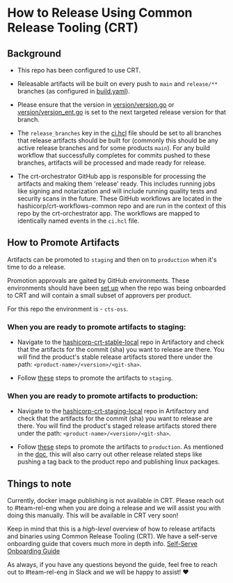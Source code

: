 # How to Release Using Common Release Tooling (CRT)

## Background

- This repo has been configured to use CRT.

- Releasable artifacts will be built on every push to `main` and `release/**` branches (as configured in [build.yaml](../.github/workflows/build.yml)).

- Please ensure that the version in [version/version.go](../version/version.go) or [version/version_ent.go](../version/version_ent.go) is set to the next targeted release version for that branch.

- The `release_branches` key in the [ci.hcl](ci.hcl) file should be set to all branches that release artifacts should be built for (commonly this should be any active release branches and for some products `main`). For any build workflow that successfully completes for commits pushed to these branches, artifacts will be processed and made ready for release.

- The crt-orchestrator GitHub app is responsible for processing the artifacts and making them 'release' ready. This includes running jobs like signing and notarization and will include running quality tests and security scans in the future. These GitHub workflows are located in the hashicorp/crt-workflows-common repo and are run in the context of this repo by the crt-orchestrator app. The workflows are mapped to identically named events in the `ci.hcl` file.

## How to Promote Artifacts

Artifacts can be promoted to `staging` and then on to `production` when it's time to do a release.

Promotion approvals are gaited by GitHub environments. These environments should have been [set up](https://docs.google.com/document/d/14v-KQKhwSsfduJQPaD13GZtHwxIUx0nRDFspKtZAslQ/edit#bookmark=id.ow4jgmydlwsa) when the repo was being onboarded to CRT and will contain a small subset of approvers per product.

For this repo the environment is - `cts-oss`.

### When you are ready to promote artifacts to staging:

- Navigate to the [hashicorp-crt-stable-local](https://artifactory.hashicorp.engineering/ui/repos/tree/General/hashicorp-crt-stable-local) repo in Artifactory and check that the artifacts for the commit (sha) you want to release are there. You will find the product's stable release artifacts stored there under the path: `<product-name>/<version>/<git-sha>`.

- Follow [these](https://docs.google.com/document/d/14v-KQKhwSsfduJQPaD13GZtHwxIUx0nRDFspKtZAslQ/edit#bookmark=id.jxvv98nkufyi) steps to promote the artifacts to `staging`.

### When you are ready to promote artifacts to production:

- Navigate to the [hashicorp-crt-staging-local](https://artifactory.hashicorp.engineering/ui/repos/tree/General/hashicorp-crt-staging-local) repo in Artifactory and check that the artifacts for the commit (sha) you want to release are there. You will find the product's staged release artifacts stored there under the path: `<product-name>/<version>/<git-sha>`.

- Follow [these](https://docs.google.com/document/d/14v-KQKhwSsfduJQPaD13GZtHwxIUx0nRDFspKtZAslQ/edit#bookmark=id.dia5v7srf30s) steps to promote the artifacts to `production`. As mentioned in the [doc](https://docs.google.com/document/d/14v-KQKhwSsfduJQPaD13GZtHwxIUx0nRDFspKtZAslQ/edit#bookmark=id.4hmskuc5vs8s), this will also carry out other release related steps like pushing a tag back to the product repo and publishing linux packages.

## Things to note

Currently, docker image publishing is not available in CRT. Please reach out to #team-rel-eng when you are doing a release and we will assist you with doing this manually. This will be available in CRT very soon!

Keep in mind that this is a *high-level* overview of how to release artifacts and binaries using Common Release Tooling (CRT). We have a self-serve onboarding guide that covers much more in depth info. [Self-Serve Onboarding Guide](https://docs.google.com/document/d/14v-KQKhwSsfduJQPaD13GZtHwxIUx0nRDFspKtZAslQ/edit?usp=sharing) 

As always, if you have any questions beyond the guide, feel free to reach out to #team-rel-eng in Slack and we will be happy to assist! :heart:
